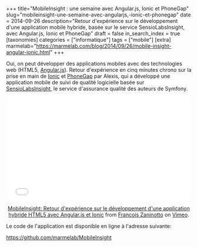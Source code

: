 +++
title="MobileInsight : une semaine avec Angular.js, Ionic et PhoneGap"
slug="mobileinsight-une-semaine-avec-angularjs,-ionic-et-phonegap"
date = 2014-09-26
description="Retour d'expérience sur le développement d'une application mobile hybride, basée sur le service SensioLabsInsight, avec Angular.js, Ionic et PhoneGap"
draft = false
in_search_index = true
[taxonomies]
categories = ["informatique"]
tags = ["mobile"]
[extra]
marmelab="https://marmelab.com/blog/2014/09/26/mobile-insight-angular-ionic.html"
+++

Oui, on peut développer des applications mobiles avec des technologies web (HTML5, [Angular.js](https://angularjs.org/)). Retour d'expérience en cinq minutes chrono sur la prise en main de [Ionic](http://ionicframework.com/) et [PhoneGap](http://phonegap.com/) par Alexis, qui a développé une application mobile de suivi de qualité logicielle basée sur [SensioLabsInsight](https://insight.sensiolabs.com/), le service d'assurance qualité des auteurs de Symfony.

<center>
<div class="video-container">
<iframe src="//player.vimeo.com/video/107015763" width="500" height="281" frameborder="0" webkitallowfullscreen mozallowfullscreen allowfullscreen></iframe> <p><a href="http://vimeo.com/107015763">MobileInsight: Retour d'expérience sur le développement d'une application hybride HTML5 avec Angular.js et Ionic</a> from <a href="http://vimeo.com/user3950371">Francois Zaninotto</a> on <a href="https://vimeo.com">Vimeo</a>.</p>
</div>
</center>

Le code de l'application est disponible en ligne à l'adresse suivante:

https://github.com/marmelab/MobileInsight

